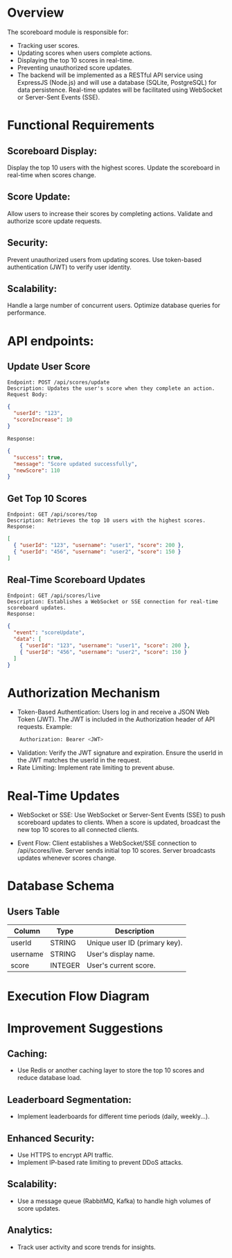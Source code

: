 # Overview

The scoreboard module is responsible for:

- Tracking user scores.
- Updating scores when users complete actions.
- Displaying the top 10 scores in real-time.
- Preventing unauthorized score updates.
- The backend will be implemented as a RESTful API service using ExpressJS (Node.js) and will use a database (SQLite, PostgreSQL) for data persistence. Real-time updates will be facilitated using WebSocket or Server-Sent Events (SSE).

# Functional Requirements

## Scoreboard Display:

Display the top 10 users with the highest scores.
Update the scoreboard in real-time when scores change.

## Score Update:

Allow users to increase their scores by completing actions.
Validate and authorize score update requests.

## Security:

Prevent unauthorized users from updating scores.
Use token-based authentication (JWT) to verify user identity.

## Scalability:

Handle a large number of concurrent users.
Optimize database queries for performance.

# API endpoints:

## Update User Score

    Endpoint: POST /api/scores/update
    Description: Updates the user's score when they complete an action.
    Request Body:

```json
{
  "userId": "123",
  "scoreIncrease": 10
}
```

    Response:

```json
{
  "success": true,
  "message": "Score updated successfully",
  "newScore": 110
}
```

## Get Top 10 Scores

    Endpoint: GET /api/scores/top
    Description: Retrieves the top 10 users with the highest scores.
    Response:

```json
[
  { "userId": "123", "username": "user1", "score": 200 },
  { "userId": "456", "username": "user2", "score": 150 }
]
```

## Real-Time Scoreboard Updates

    Endpoint: GET /api/scores/live
    Description: Establishes a WebSocket or SSE connection for real-time scoreboard updates.
    Response:

```json
{
  "event": "scoreUpdate",
  "data": [
    { "userId": "123", "username": "user1", "score": 200 },
    { "userId": "456", "username": "user2", "score": 150 }
  ]
}
```

# Authorization Mechanism

- Token-Based Authentication:
  Users log in and receive a JSON Web Token (JWT).
  The JWT is included in the Authorization header of API requests.
  Example:

```sh
    Authorization: Bearer <JWT>
```

- Validation:
  Verify the JWT signature and expiration.
  Ensure the userId in the JWT matches the userId in the request.
- Rate Limiting:
  Implement rate limiting to prevent abuse.

# Real-Time Updates

- WebSocket or SSE:
  Use WebSocket or Server-Sent Events (SSE) to push scoreboard updates to clients.
  When a score is updated, broadcast the new top 10 scores to all connected clients.

- Event Flow:
  Client establishes a WebSocket/SSE connection to /api/scores/live.
  Server sends initial top 10 scores.
  Server broadcasts updates whenever scores change.

# Database Schema

## Users Table

| Column   | Type    | Description                   |
| -------- | ------- | ----------------------------- |
| userId   | STRING  | Unique user ID (primary key). |
| username | STRING  | User's display name.          |
| score    | INTEGER | User's current score.         |

# Execution Flow Diagram

# Improvement Suggestions

## Caching:

- Use Redis or another caching layer to store the top 10 scores and reduce database load.

## Leaderboard Segmentation:

- Implement leaderboards for different time periods (daily, weekly...).

## Enhanced Security:

- Use HTTPS to encrypt API traffic.
- Implement IP-based rate limiting to prevent DDoS attacks.

## Scalability:

- Use a message queue (RabbitMQ, Kafka) to handle high volumes of score updates.

## Analytics:

- Track user activity and score trends for insights.
